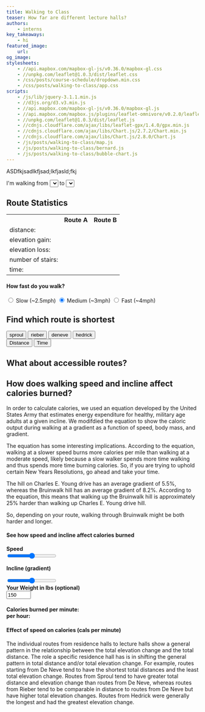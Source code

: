 ```yaml
---
title: Walking to Class
teaser: How far are different lecture halls?
authors:
    - interns
key_takeaways:
    - hi
featured_image:
    url:
og_image:
stylesheets:
    - //api.mapbox.com/mapbox-gl-js/v0.36.0/mapbox-gl.css
    - //unpkg.com/leaflet@1.0.3/dist/leaflet.css
    - /css/posts/course-schedule/dropdown.min.css
    - /css/posts/walking-to-class/app.css
scripts:
    - /js/lib/jquery-3.1.1.min.js
    - //d3js.org/d3.v3.min.js
    - //api.mapbox.com/mapbox-gl-js/v0.36.0/mapbox-gl.js
    - //api.mapbox.com/mapbox.js/plugins/leaflet-omnivore/v0.2.0/leaflet-omnivore.min.js
    - //unpkg.com/leaflet@1.0.3/dist/leaflet.js
    - //cdnjs.cloudflare.com/ajax/libs/leaflet-gpx/1.4.0/gpx.min.js
    - //cdnjs.cloudflare.com/ajax/libs/Chart.js/2.7.2/Chart.min.js
    - //cdnjs.cloudflare.com/ajax/libs/Chart.js/2.8.0/Chart.js
    - /js/posts/walking-to-class/map.js
    - /js/posts/walking-to-class/bernard.js
    - /js/posts/walking-to-class/bubble-chart.js
---
```


ASDfkjsadlkfjsad;lkfjasld;fkj

<div id="dropdowns">
        <span>I'm walking from </span>
        <select class="ui search selection dropdown" id="start_location"></select>
        <span> to </span>
        <select class="ui search selection dropdown" id="end_location"></select>
</div>
<div id="mapid"></div>
<div id="stats">
    <h2>Route Statistics</h2>
    <table id="stats_table"> 
        <tr> 
            <th></th>
            <th id="route_A">Route A</th>
            <th id="route_B">Route B</th>
        </tr>
        <tr>
            <td class="header_cell">distance:</td>
            <td id="dist_A"></td>
            <td id="dist_B"></td>
        </tr>
        <tr> 
            <td class="header_cell">elevation gain:</td>
            <td id="gain_A"></td>
            <td id="gain_B"></td>
        </tr>
        <tr> 
            <td class="header_cell">elevation loss:</td>
            <td id="loss_A"></td>
            <td id="loss_B"></td>
        </tr>
        <tr> 
            <td class="header_cell">number of stairs:</td>
            <td id="stairs_A"></td>
            <td id="stairs_B"></td>
        </tr>
        <tr> 
            <td class="header_cell">time:</td>
            <td id="time_A"></td>
            <td id="time_B"></td>
        </tr>
    </table>
    <div id="aligned">  
      <div class="chart_container">
        <canvas id="chartA"></canvas>  
      </div>
      <div class="chart_container">
        <canvas id="chartB"></canvas>  
      </div>
    </div>
    <h4>How fast do you walk?</h4>
    <div class="btn-group" data-toggle="buttons">
        <input type="radio" id="slow" name="speed" value="24">
        <label class="btn" for="slow">Slow (~2.5mph)</label>
        <input type="radio" id="medium" name="speed" value="20" checked>
        <label class="btn" for="medium">Medium (~3mph)</label>
        <input type="radio" id="fast" name="speed" value="15">
        <label class="btn" for="fast">Fast (~4mph)</label>
    </div>
</div>



<h2>Find which route is shortest</h2>
<div class='chartcont'>
<div id='start'>
<button value='0' class='selected'>sproul</button>
<button value='10'>rieber</button>
<button value='20'>deneve</button>
<button value='30'>hedrick</button>
</div>
<div id='compare'>
<button value='10' class='selected'>Distance</button>
<button value='20'>Time</button>
</div>
<div id='chart0'>
<canvas id="chart" style='height: 80vh;'></canvas>
</div>
</div>


<h2>What about accessible routes?</h2>

<p>

</p>


<h2>How does walking speed and incline affect calories burned?</h2>

<div id='whole'>

<div id='description'>
<p>In order to calculate calories, we used an equation developed by the United States Army that estimates energy expenditure for healthy, military age adults at a given incline. We modifdied the equation to show the caloric output during walking at a gradient as a function of speed, body mass, and gradient. </p>

<p>The equation has some interesting implications. According to the equation, walking at a slower speed burns more calories per mile than walking at a moderate speed, likely because a slow walker spends more time walking and thus spends more time burning calories. So, if you are trying to uphold certain New Years Resolutions, go ahead and take your time. </p>

<p>The hill on Charles E. Young drive has an average gradient of 5.5%, whereas the Bruinwalk hill has an average gradient of 8.2%. According to the equation, this means that walking up the Bruinwalk hill is approximately 25% harder than walking up Charles E. Young drive hill. </p>

<p>So, depending on your route, walking through Bruinwalk might be both harder and longer.</p>

</div>

<div id='sliderholder'>

<h4>See how speed and incline affect calories burned</h4>

<div id='top'>
<div id='sliders'>
<b>Speed</b>
<div id='speedvalue'></div>
<input class='slider' id='speedslider' type="range" min=".90" max="1.80" value="1.35" step='0.05'>

<b>Incline (gradient)</b>
<div id='inclinevalue'></div>
<input class='slider' id='inclineslider' type="range" min="-10" max="10" value="0" step='.5'>
</div>

<div id='wait'>
<div><b>Your Weight in lbs (optional)</b></div>
<input id='weight' type='number' min='0' max='500' value='150'>
</div>


</div>

<div id='cals'>
<h4>Calories burned per minute:&nbsp;&nbsp;&nbsp;&nbsp;&nbsp;<span id='calories'></span><br>per hour: <span id='calories2'></span></h4>
</div>

</div>

</div>

<div id='interactive'>



<div class='chartholder'>
<h4>Effect of speed on calories (cals per minute)</h4>
<div class='chartcont0'>
<canvas id='speedchart'></canvas>
</div>
</div>


</div>





<canvas id="bubble-chart" width="800" height="800"></canvas>

<p>The individual routes from residence halls to lecture halls show a general pattern in the relationship between the total elevation change and the total distance. The role a specific residence hall has is in shifting the general pattern in total distance and/or total elevation change. For example, routes starting from De Neve tend to have the shortest total distances and the least total elevation change. Routes from Sproul tend to have greater total distance and elevation change than routes from De Neve, whereas routes from Rieber tend to be comparable in distance to routes from De Neve but have higher total elevation changes. Routes from Hedrick were generally the longest and had the greatest elevation change.</p>

